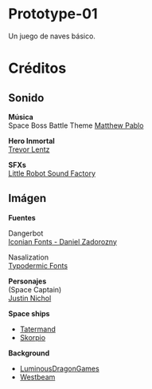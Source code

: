 # Prototype-01
Un juego de naves básico.


# Créditos

## Sonido

**Música**  
Space Boss Battle Theme
[Matthew Pablo](https://opengameart.org/users/matthew-pablo)

**Hero Inmortal**  
[Trevor Lentz](http://www.soundcloud.com/trevor-d-lentz)

**SFXs**  
[Little Robot Sound Factory](http://www.littlerobotsoundfactory.com/)

## Imágen

**Fuentes**  

Dangerbot  
[Iconian Fonts - Daniel Zadorozny](http://www.iconian.com/)

Nasalization  
[Typodermic Fonts](typodermicfonts.com)


**Personajes**  
(Space Captain)  
[Justin Nichol](https://opengameart.org/users/justin-nichol)


**Space ships**  
- [Tatermand](https://opengameart.org/users/tatermand)
- [Skorpio](https://opengameart.org/users/skorpio)

**Background**  
- [LuminousDragonGames](https://opengameart.org/users/luminousdragongames)
- [Westbeam](https://opengameart.org/users/westbeam)